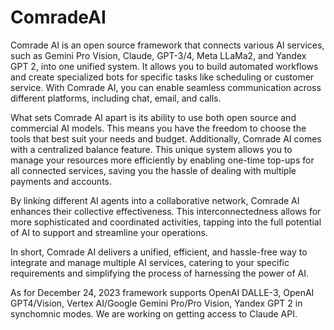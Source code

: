 # ComradeAI
Comrade AI is an open source framework that connects various AI services, such as Gemini Pro Vision, Claude, GPT-3/4, Meta LLaMa2, and Yandex GPT 2, into one unified system. It allows you to build automated workflows and create specialized bots for specific tasks like scheduling or customer service. With Comrade AI, you can enable seamless communication across different platforms, including chat, email, and calls.

What sets Comrade AI apart is its ability to use both open source and commercial AI models. This means you have the freedom to choose the tools that best suit your needs and budget. Additionally, Comrade AI comes with a centralized balance feature. This unique system allows you to manage your resources more efficiently by enabling one-time top-ups for all connected services, saving you the hassle of dealing with multiple payments and accounts.

By linking different AI agents into a collaborative network, Comrade AI enhances their collective effectiveness. This interconnectedness allows for more sophisticated and coordinated activities, tapping into the full potential of AI to support and streamline your operations.

In short, Comrade AI delivers a unified, efficient, and hassle-free way to integrate and manage multiple AI services, catering to your specific requirements and simplifying the process of harnessing the power of AI.

As for December 24, 2023 framework supports OpenAI DALLE-3, OpenAI GPT4/Vision, Vertex AI/Google Gemini Pro/Pro Vision, Yandex GPT 2 in synchomnic modes. We are working on getting access to Claude API. 